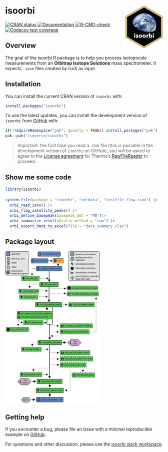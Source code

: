 
<!-- README.md is generated from README.Rmd. Please edit that file -->

# isoorbi <a href='https://isoorbi.isoverse.org/'> <img src="inst/www/logo.png" align="right" height="138" /> </a>

<!-- badges: start -->

[![CRAN
status](https://www.r-pkg.org/badges/version/isoorbi)](https://CRAN.R-project.org/package=isoorbi)
[![Documentation](https://img.shields.io/badge/docs-online-green.svg)](https://isoorbi.isoverse.org/)
[![R-CMD-check](https://github.com/isoverse/isoorbi/workflows/R-CMD-check/badge.svg)](https://github.com/isoverse/isoorbi/actions)
[![Codecov test
coverage](https://codecov.io/gh/isoverse/isoorbi/graph/badge.svg)](https://app.codecov.io/gh/isoverse/isoorbi)
<!-- badges: end -->

## Overview

The goal of the isoorbi R package is to help you process isotopocule
measurements from an **Orbitrap Isotope Solutions** mass spectrometer.
It expects <code>.isox</code> files created by IsoX as input.

## Installation

You can install the current CRAN version of `isoorbi` with:

``` r
install.packages("isoorbi")
```

To use the latest updates, you can install the development version of
`isoorbi` from [GitHub](https://github.com/) with:

``` r
if(!requireNamespace("pak", quietly = TRUE)) install.packages("pak")
pak::pak("isoverse/isoorbi")
```

> Important: the first time you read a .raw file (this is possible in
> the development version of `isoorbi` on GitHub), you will be asked to
> agree to the [License
> agreement](https://github.com/fgcz/rawrr/blob/devel/inst/rawrrassembly/RawFileReaderLicense.txt)
> for Thermo’s
> [RawFileReader](https://github.com/thermofisherlsms/RawFileReader) to
> proceed.

## Show me some code

``` r
library(isoorbi)

system.file(package = "isoorbi", "extdata", "testfile_flow.isox") |>
  orbi_read_isox() |>
  orbi_flag_satellite_peaks() |>
  orbi_define_basepeak(basepeak_def = "M0")|> 
  orbi_summarize_results(ratio_method = "sum") |>
  orbi_export_data_to_excel(file = "data_summary.xlsx")
```

## Package layout

<img src="man/figures/figure_flowchart.png" style="width:60.0%" />

## Getting help

If you encounter a bug, please file an issue with a minimal reproducible
example on [GitHub](https://github.com/isoverse/isoorbi/issues).

For questions and other discussion, please use the [isoorbi slack
workspace](https://isoorbi.slack.com).
